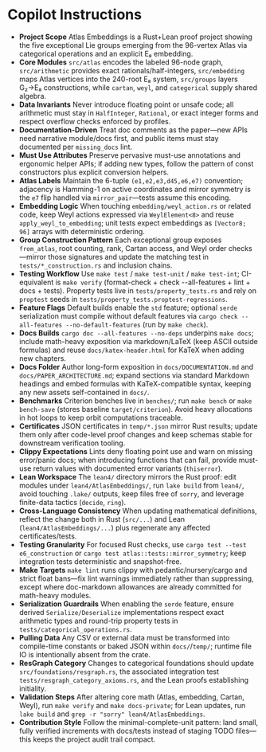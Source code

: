 # Copilot Instructions
- **Project Scope** Atlas Embeddings is a Rust+Lean proof project showing the five exceptional Lie groups emerging from the 96-vertex Atlas via categorical operations and an explicit E₈ embedding.
- **Core Modules** `src/atlas` encodes the labeled 96-node graph, `src/arithmetic` provides exact rationals/half-integers, `src/embedding` maps Atlas vertices into the 240-root E₈ system, `src/groups` layers G₂→E₈ constructions, while `cartan`, `weyl`, and `categorical` supply shared algebra.
- **Data Invariants** Never introduce floating point or unsafe code; all arithmetic must stay in `HalfInteger`, `Rational`, or exact integer forms and respect overflow checks enforced by profiles.
- **Documentation-Driven** Treat doc comments as the paper—new APIs need narrative module/docs first, and public items must stay documented per `missing_docs` lint.
- **Must Use Attributes** Preserve pervasive must-use annotations and ergonomic helper APIs; if adding new types, follow the pattern of const constructors plus explicit conversion helpers.
- **Atlas Labels** Maintain the 6-tuple `(e1,e2,e3,d45,e6,e7)` convention; adjacency is Hamming-1 on active coordinates and mirror symmetry is the `e7` flip handled via `mirror_pair`—tests assume this encoding.
- **Embedding Logic** When touching `embedding/weyl_action.rs` or related code, keep Weyl actions expressed via `WeylElement<8>` and reuse `apply_weyl_to_embedding`; unit tests expect embeddings as `[Vector8; 96]` arrays with deterministic ordering.
- **Group Construction Pattern** Each exceptional group exposes `from_atlas`, root counting, rank, Cartan access, and Weyl order checks—mirror those signatures and update the matching test in `tests/*_construction.rs` and inclusion chains.
- **Testing Workflow** Use `make test` / `make test-unit` / `make test-int`; CI-equivalent is `make verify` (format-check + check --all-features + lint + docs + tests). Property tests live in `tests/property_tests.rs` and rely on `proptest` seeds in `tests/property_tests.proptest-regressions`.
- **Feature Flags** Default builds enable the `std` feature; optional `serde` serialization must compile without default features via `cargo check --all-features --no-default-features` (run by `make check`).
- **Docs Builds** `cargo doc --all-features --no-deps` underpins `make docs`; include math-heavy exposition via markdown/LaTeX (keep ASCII outside formulas) and reuse `docs/katex-header.html` for KaTeX when adding new chapters.
- **Docs Folder** Author long-form exposition in `docs/DOCUMENTATION.md` and `docs/PAPER_ARCHITECTURE.md`; expand sections via standard Markdown headings and embed formulas with KaTeX-compatible syntax, keeping any new assets self-contained in `docs/`.
- **Benchmarks** Criterion benches live in `benches/`; run `make bench` or `make bench-save` (stores baseline `target/criterion`). Avoid heavy allocations in hot loops to keep orbit computations traceable.
- **Certificates** JSON certificates in `temp/*.json` mirror Rust results; update them only after code-level proof changes and keep schemas stable for downstream verification tooling.
- **Clippy Expectations** Lints deny floating point use and warn on missing error/panic docs; when introducing functions that can fail, provide must-use return values with documented error variants (`thiserror`).
- **Lean Workspace** The `lean4/` directory mirrors the Rust proof: edit modules under `lean4/AtlasEmbeddings/`, run `lake build` from `lean4/`, avoid touching `.lake/` outputs, keep files free of `sorry`, and leverage finite-data tactics (`decide`, `ring`).
- **Cross-Language Consistency** When updating mathematical definitions, reflect the change both in Rust (`src/...`) and Lean (`lean4/AtlasEmbeddings/...`) plus regenerate any affected certificates/tests.
- **Testing Granularity** For focused Rust checks, use `cargo test --test e6_construction` or `cargo test atlas::tests::mirror_symmetry`; keep integration tests deterministic and snapshot-free.
- **Make Targets** `make lint` runs clippy with pedantic/nursery/cargo and strict float bans—fix lint warnings immediately rather than suppressing, except where doc-markdown allowances are already committed for math-heavy modules.
- **Serialization Guardrails** When enabling the `serde` feature, ensure derived `Serialize/Deserialize` implementations respect exact arithmetic types and round-trip property tests in `tests/categorical_operations.rs`.
- **Pulling Data** Any CSV or external data must be transformed into compile-time constants or baked JSON within `docs/`/`temp/`; runtime file IO is intentionally absent from the crate.
- **ResGraph Category** Changes to categorical foundations should update `src/foundations/resgraph.rs`, the associated integration test `tests/resgraph_category_axioms.rs`, and the Lean proofs establishing initiality.
- **Validation Steps** After altering core math (Atlas, embedding, Cartan, Weyl), run `make verify` and `make docs-private`; for Lean updates, run `lake build` and `grep -r "sorry" lean4/AtlasEmbeddings`.
- **Contribution Style** Follow the minimal-complete-unit pattern: land small, fully verified increments with docs/tests instead of staging TODO files—this keeps the project audit trail compact.
